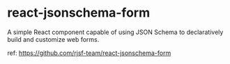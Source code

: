 # react-jsonschema-form

A simple React component capable of using JSON Schema to declaratively build and customize web forms.

ref: https://github.com/rjsf-team/react-jsonschema-form
